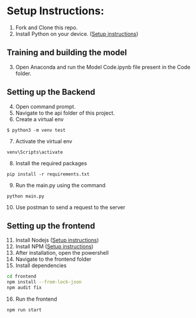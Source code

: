 # Setup Instructions:

1. Fork and Clone this repo.
2. Install Python on your device. ([Setup instructions](https://wiki.python.org/moin/BeginnersGuide))

## Training and building the model 
3. Open Anaconda and run the Model Code.ipynb file present in the Code folder.

## Setting up the Backend
4. Open command prompt.
5. Navigate to the api folder of this project.
6. Create a virtual env 
```console
$ python3 -m venv test
```
7. Activate the virtual env
```console
venv\Scripts\activate
```
8. Install the required packages
```console
pip install -r requirements.txt
```
9. Run the main.py using the command
```
python main.py
```
10. Use postman to send a request to the server

## Setting up the frontend
11. Install Nodejs ([Setup instructions](https://nodejs.org/en/download/package-manager/))
12. Install NPM ([Setup instructions](https://www.npmjs.com/get-npm))
13. After installation, open the powershell
14. Navigate to the frontend folder
15. Install dependencies
```bash
cd frontend
npm install --from-lock-json
npm audit fix
```
16. Run the frontend
```
npm run start
```